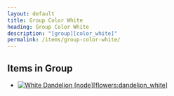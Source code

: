```yaml
---
layout: default
title: Group Color White
heading: Group Color White
description: "[group][color_white]"
permalink: /items/group-color-white/
---
```



## Items in Group

<ul class="list-items clearfix">
    <li><a href="{{site.baseurl}}/items/flowers-dandelion-white/"><img src="{{site.baseurl}}/assets/img/items/itemcubes/flowers_dandelion_white.png" data-toggle="tooltip" title="White Dandelion [node][flowers:dandelion_white]"></a></li>
</ul>
